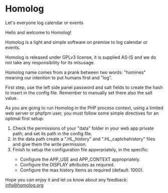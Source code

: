 # Homolog
Let's everyone log calendar or events  
  
Hello and welcome to Homolog!  
  
Homolog is a light and simple software on premise to log calendar or events.  
   
Homolog is released under GPLv3 license, it is supplied AS-IS and we do not take any responsibility for its misusage.  
  
Homolog name comes from a prank between two words: "homines" meaning our intention to put humans first and "log".  
  
First step, use the left side panel password and salt fields to create the hash to insert in the config file. Remember to manually set there also the salt value.  
  
As you are going to run Homolog in the PHP process context, using a limited web server or phpfpm user, you must follow some simple directives for an optimal first setup:  
<ol>
<li>Check the permissions of your "data" folder in your web app private path; and set its path in the config file.</li>
<li>In the data path create a ".HL_history" and ".HL_captchahistory" files and give them the write permission.</li>
<li>Finish to setup the configuration file apporpriately, in the specific:</li>
<ul>
 <li>Configure the APP_USE and APP_CONTEXT appropriately.</li>
 <li>Configure the DISPLAY attributes as required.</li>
 <li>Configure the max history items as required (default: 1000).</li>	      
</ul>
</ol>
   
Hope you can enjoy it and let us know about any feedback: <a href="mailto:info@homolog.org" style="color:#e6d236;">info@homolog.org</a>
	   
